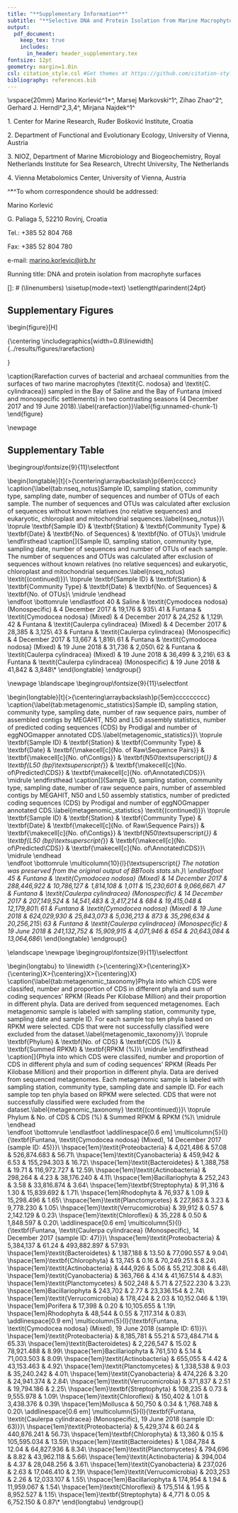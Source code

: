 ```yaml
---
title: "**Supplementary Information**"
subtitle: "**Selective DNA and Protein Isolation from Marine Macrophyte Surfaces**"
output:
  pdf_document:
    keep_tex: true
    includes:
      in_header: header_supplementary.tex
fontsize: 12pt
geometry: margin=1.0in
csl: citation_style.csl #Get themes at https://github.com/citation-style-language/styles
bibliography: references.bib
---
```




\vspace{20mm}
Marino Korlević^1$*$^, Marsej Markovski^1^, Zihao Zhao^2^, Gerhard J. Herndl^2,3,4^, Mirjana Najdek^1^

1\. Center for Marine Research, Ruđer Bošković Institute, Croatia

2\. Department of Functional and Evolutionary Ecology, University of Vienna, Austria

3\. NIOZ, Department of Marine Microbiology and Biogeochemistry, Royal Netherlands Institute for Sea Research, Utrecht University, The Netherlands

4\. Vienna Metabolomics Center, University of Vienna, Austria

^$*$^To whom correspondence should be addressed:

Marino Korlević

G. Paliaga 5, 52210 Rovinj, Croatia

Tel.: +385 52 804 768

Fax: +385 52 804 780

e-mail: marino.korlevic@irb.hr

Running title: DNA and protein isolation from macrophyte surfaces

[]: # (\linenumbers)
\sisetup{mode=text}
\setlength\parindent{24pt}

## Supplementary Figures

\begin{figure}[H]

{\centering \includegraphics[width=0.8\linewidth]{../results/figures/rarefaction} 

}

\caption{Rarefaction curves of bacterial and archaeal communities from the surfaces of two marine macrophytes (\textit{C. nodosa} and \textit{C. cylindracea}) sampled in the Bay of Saline and the Bay of Funtana (mixed and monospecific settlements) in two contrasting seasons (4 December 2017 and 19 June 2018).\label{rarefaction}}\label{fig:unnamed-chunk-1}
\end{figure}

\newpage
## Supplementary Table

\begingroup\fontsize{9}{11}\selectfont

\begin{longtable}[t]{>{\centering\arraybackslash}p{6em}ccccc}
\caption{\label{tab:nseq_notus}Sample ID, sampling station, community type, sampling date, number of sequences and number of OTUs of each sample. The number of sequences and OTUs was calculated after exclusion of sequences without known relatives (no relative sequences) and eukaryotic, chloroplast and mitochondrial sequences.\label{nseq_notus}}\\
\toprule
\textbf{Sample ID} & \textbf{Station} & \textbf{Community Type} & \textbf{Date} & \textbf{No. of Sequences} & \textbf{No. of OTUs}\\
\midrule
\endfirsthead
\caption[]{Sample ID, sampling station, community type, sampling date, number of sequences and number of OTUs of each sample. The number of sequences and OTUs was calculated after exclusion of sequences without known relatives (no relative sequences) and eukaryotic, chloroplast and mitochondrial sequences.\label{nseq_notus} \textit{(continued)}}\\
\toprule
\textbf{Sample ID} & \textbf{Station} & \textbf{Community Type} & \textbf{Date} & \textbf{No. of Sequences} & \textbf{No. of OTUs}\\
\midrule
\endhead
\
\endfoot
\bottomrule
\endlastfoot
40 & Saline & \textit{Cymodocea nodosa} (Monospecific) & 4 December 2017 & 19,176 & 935\\
41 & Funtana & \textit{Cymodocea nodosa} (Mixed) & 4 December 2017 & 24,252 & 1,129\\
42 & Funtana & \textit{Caulerpa cylindracea} (Mixed) & 4 December 2017 & 28,385 & 3,125\\
43 & Funtana & \textit{Caulerpa cylindracea} (Monospecific) & 4 December 2017 & 13,667 & 1,816\\
61 & Funtana & \textit{Cymodocea nodosa} (Mixed) & 19 June 2018 & 31,736 & 2,050\\
62 & Funtana & \textit{Caulerpa cylindracea} (Mixed) & 19 June 2018 & 36,499 & 3,216\\
63 & Funtana & \textit{Caulerpa cylindracea} (Monospecific) & 19 June 2018 & 41,842 & 3,848\\*
\end{longtable}
\endgroup{}

\newpage
\blandscape
\begingroup\fontsize{9}{11}\selectfont

\begin{longtable}[t]{>{\centering\arraybackslash}p{5em}ccccccccc}
\caption{\label{tab:metagenomic_statistics}Sample ID, sampling station, community type, sampling date, number of raw sequence pairs, number of assembled contigs by MEGAHIT, N50 and L50 assembly statistics, number of predicted coding sequences (CDS) by Prodigal and number of eggNOGmapper annotated CDS.\label{metagenomic_statistics}}\\
\toprule
\textbf{Sample ID} & \textbf{Station} & \textbf{Community Type} & \textbf{Date} & \textbf{\makecell[c]{No. of Raw\\Sequence Pairs}} & \textbf{\makecell[c]{No. of\\Contigs}} & \textbf{N50\textsuperscript{*}} & \textbf{L50 (bp)\textsuperscript{*}} & \textbf{\makecell[c]{No. of\\Predicted\\CDS}} & \textbf{\makecell[c]{No. of\\Annotated\\CDS}}\\
\midrule
\endfirsthead
\caption[]{Sample ID, sampling station, community type, sampling date, number of raw sequence pairs, number of assembled contigs by MEGAHIT, N50 and L50 assembly statistics, number of predicted coding sequences (CDS) by Prodigal and number of eggNOGmapper annotated CDS.\label{metagenomic_statistics} \textit{(continued)}}\\
\toprule
\textbf{Sample ID} & \textbf{Station} & \textbf{Community Type} & \textbf{Date} & \textbf{\makecell[c]{No. of Raw\\Sequence Pairs}} & \textbf{\makecell[c]{No. of\\Contigs}} & \textbf{N50\textsuperscript{*}} & \textbf{L50 (bp)\textsuperscript{*}} & \textbf{\makecell[c]{No. of\\Predicted\\CDS}} & \textbf{\makecell[c]{No. of\\Annotated\\CDS}}\\
\midrule
\endhead
\
\endfoot
\bottomrule
\multicolumn{10}{l}{\textsuperscript{*} The notation was preserved from the original output of BBTools stats.sh.}\\
\endlastfoot
45 & Funtana & \textit{Cymodocea nodosa} (Mixed) & 14 December 2017 & 288,446,922 & 10,786,127 & 1,814,108 & 1,011 & 15,230,601 & 9,066,667\\
47 & Funtana & \textit{Caulerpa cylindracea} (Monospecific) & 14 December 2017 & 207,149,524 & 14,541,483 & 3,417,214 & 684 & 19,415,048 & 12,179,801\\
61 & Funtana & \textit{Cymodocea nodosa} (Mixed) & 19 June 2018 & 624,029,930 & 25,843,073 & 5,036,213 & 873 & 35,296,634 & 20,256,215\\
63 & Funtana & \textit{Caulerpa cylindracea} (Monospecific) & 19 June 2018 & 241,132,752 & 15,909,915 & 4,071,946 & 654 & 20,643,084 & 13,064,686\\*
\end{longtable}
\endgroup{}

\elandscape
\newpage
\begingroup\fontsize{9}{11}\selectfont

\begin{longtabu} to \linewidth {>{\centering}X>{\centering}X>{\centering}X>{\centering}X>{\centering}X}
\caption{\label{tab:metagenomic_taxonomy}Phyla into which CDS were classifed, number and proportion of CDS in different phyla and sum of coding sequences' RPKM (Reads Per Kilobase Million) and their proportion in different phyla. Data are derived from sequenced metagenomes. Each metagenomic sample is labeled with sampling station, community type, sampling date and sample ID. For each sample top ten phyla based on RPKM were selected. CDS that were not successfully classified were excluded from the dataset.\label{metagenomic_taxonomy}}\\
\toprule
\textbf{Phylum} & \textbf{No. of CDS} & \textbf{CDS (\%)} & \textbf{Summed RPKM} & \textbf{RPKM (\%)}\\
\midrule
\endfirsthead
\caption[]{Phyla into which CDS were classifed, number and proportion of CDS in different phyla and sum of coding sequences' RPKM (Reads Per Kilobase Million) and their proportion in different phyla. Data are derived from sequenced metagenomes. Each metagenomic sample is labeled with sampling station, community type, sampling date and sample ID. For each sample top ten phyla based on RPKM were selected. CDS that were not successfully classified were excluded from the dataset.\label{metagenomic_taxonomy} \textit{(continued)}}\\
\toprule
Phylum & No. of CDS & CDS (\%) & Summed RPKM & RPKM (\%)\\
\midrule
\endhead
\
\endfoot
\bottomrule
\endlastfoot
\addlinespace[0.6 em]
\multicolumn{5}{l}{\textbf{Funtana, \textit{Cymodocea nodosa} (Mixed), 14 December 2017 (sample ID: 45)}}\\
\hspace{1em}\textit{Proteobacteria} & 4,021,486 & 57.08 & 526,874.683 & 56.71\\
\hspace{1em}\textit{Cyanobacteria} & 459,942 & 6.53 & 155,294.303 & 16.72\\
\hspace{1em}\textit{Bacteroidetes} & 1,388,758 & 19.71 & 116,972.727 & 12.59\\
\hspace{1em}\textit{Actinobacteria} & 298,264 & 4.23 & 38,176.240 & 4.11\\
\hspace{1em}Bacillariophyta & 252,243 & 3.58 & 33,816.874 & 3.64\\
\hspace{1em}\textbf{Streptophyta} & 91,316 & 1.30 & 15,839.692 & 1.71\\
\hspace{1em}Rhodophyta & 76,937 & 1.09 & 15,298.496 & 1.65\\
\hspace{1em}\textit{Planctomycetes} & 227,863 & 3.23 & 9,778.230 & 1.05\\
\hspace{1em}\textit{Verrucomicrobia} & 39,912 & 0.57 & 2,142.129 & 0.23\\
\hspace{1em}\textit{Chloroflexi} & 35,228 & 0.50 & 1,848.597 & 0.20\\
\addlinespace[0.6 em]
\multicolumn{5}{l}{\textbf{Funtana, \textit{Caulerpa cylindracea} (Monospecific), 14 December 2017 (sample ID: 47)}}\\
\hspace{1em}\textit{Proteobacteria} & 5,384,137 & 61.24 & 493,882.897 & 57.93\\
\hspace{1em}\textit{Bacteroidetes} & 1,187,188 & 13.50 & 77,090.557 & 9.04\\
\hspace{1em}\textbf{Chlorophyta} & 13,745 & 0.16 & 70,249.251 & 8.24\\
\hspace{1em}\textit{Actinobacteria} & 444,926 & 5.06 & 55,212.308 & 6.48\\
\hspace{1em}\textit{Cyanobacteria} & 363,766 & 4.14 & 41,167.514 & 4.83\\
\hspace{1em}\textit{Planctomycetes} & 502,248 & 5.71 & 27,522.230 & 3.23\\
\hspace{1em}Bacillariophyta & 243,702 & 2.77 & 23,336.154 & 2.74\\
\hspace{1em}\textit{Verrucomicrobia} & 178,424 & 2.03 & 10,152.046 & 1.19\\
\hspace{1em}Porifera & 17,398 & 0.20 & 10,105.655 & 1.19\\
\hspace{1em}Rhodophyta & 48,544 & 0.55 & 7,117.314 & 0.83\\
\addlinespace[0.9 em]
\multicolumn{5}{l}{\textbf{Funtana, \textit{Cymodocea nodosa} (Mixed), 19 June 2018 (sample ID: 61)}}\\
\hspace{1em}\textit{Proteobacteria} & 8,185,781 & 55.21 & 573,484.714 & 65.33\\
\hspace{1em}\textit{Bacteroidetes} & 2,226,547 & 15.02 & 78,921.488 & 8.99\\
\hspace{1em}Bacillariophyta & 761,510 & 5.14 & 71,003.503 & 8.09\\
\hspace{1em}\textit{Actinobacteria} & 655,055 & 4.42 & 43,153.463 & 4.92\\
\hspace{1em}\textit{Planctomycetes} & 1,338,538 & 9.03 & 35,240.242 & 4.01\\
\hspace{1em}\textit{Cyanobacteria} & 474,226 & 3.20 & 24,941.374 & 2.84\\
\hspace{1em}\textit{Verrucomicrobia} & 371,837 & 2.51 & 19,794.186 & 2.25\\
\hspace{1em}\textbf{Streptophyta} & 108,235 & 0.73 & 9,555.978 & 1.09\\
\hspace{1em}\textit{Chloroflexi} & 150,402 & 1.01 & 3,438.376 & 0.39\\
\hspace{1em}Mollusca & 50,750 & 0.34 & 1,768.748 & 0.20\\
\addlinespace[0.6 em]
\multicolumn{5}{l}{\textbf{Funtana, \textit{Caulerpa cylindracea} (Monospecific), 19 June 2018 (sample ID: 63)}}\\
\hspace{1em}\textit{Proteobacteria} & 5,429,374 & 60.24 & 440,876.241 & 56.73\\
\hspace{1em}\textbf{Chlorophyta} & 13,360 & 0.15 & 105,595.034 & 13.59\\
\hspace{1em}\textit{Bacteroidetes} & 1,084,784 & 12.04 & 64,827.936 & 8.34\\
\hspace{1em}\textit{Planctomycetes} & 794,696 & 8.82 & 43,962.118 & 5.66\\
\hspace{1em}\textit{Actinobacteria} & 394,004 & 4.37 & 28,048.256 & 3.61\\
\hspace{1em}\textit{Cyanobacteria} & 237,026 & 2.63 & 17,046.410 & 2.19\\
\hspace{1em}\textit{Verrucomicrobia} & 203,253 & 2.26 & 12,033.107 & 1.55\\
\hspace{1em}Bacillariophyta & 174,954 & 1.94 & 11,959.067 & 1.54\\
\hspace{1em}\textit{Chloroflexi} & 175,514 & 1.95 & 8,952.527 & 1.15\\
\hspace{1em}\textbf{Streptophyta} & 4,771 & 0.05 & 6,752.150 & 0.87\\*
\end{longtabu}
\endgroup{}
